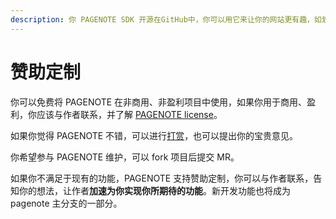```yaml
---
description: 你 PAGENOTE SDK 开源在GitHub中，你可以用它来让你的网站更有趣，如划线高亮、划线分线、反馈等一系列功能。
---
```


# 赞助定制

你可以免费将 PAGENOTE 在非商用、非盈利项目中使用，如果你用于商用、盈利，你应该与作者联系，并了解 [PAGENOTE license](https://help.pagenote.cn/guan-yu-wo/about-license)。

如果你觉得 PAGENOTE 不错，可以进行[打赏](https://pagenote.cn/donation)，也可以提出你的宝贵意见。

你希望参与 PAGENOTE 维护，可以 fork 项目后提交 MR。

如果你不满足于现有的功能，PAGENOTE 支持赞助定制，你可以与作者联系，告知你的想法，让作者**加速为你实现你所期待的功能**。新开发功能也将成为 pagenote 主分支的一部分。

